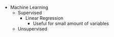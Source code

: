 * Machine Learning
  * Supervised
    * Linear Regression
      * Useful for small amount of variables
  * Unsupervised  

